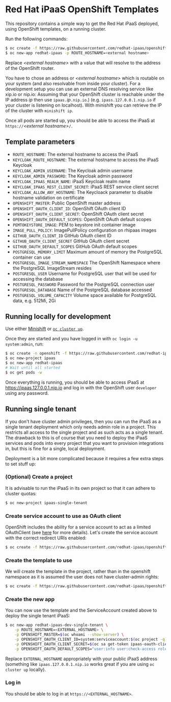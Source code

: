 # Red Hat iPaaS OpenShift Templates

This repository contains a simple way to get the Red Hat iPaaS deployed, using OpenShift templates,
on a running cluster.

Run the following commands:

```bash
$ oc create -f https://raw.githubusercontent.com/redhat-ipaas/openshift-templates/master/redhat-ipaas.yml
$ oc new-app redhat-ipaas -p ROUTE_HOSTNAME=<external hostname>
```

Replace _&lt;external hostname&gt;_ with a value that will resolve to the address of the OpenShift router.

You have to chose an address or _&lt;external hostname&gt;_ which is routable on your system (and also resolvable from inside your cluster). For a development setup you can use an external DNS resolving service like xip.io or nip.io:
Assuming that your OpenShift cluster is reachable under the IP address _ip_ then use `ipaas.`_ip_`.nip.io`.) (e.g. `ipass.127.0.0.1.nip.io` if your cluster is listening on localhost). With minishift you can retrieve the IP of the cluster with `minishift ip`.

Once all pods are started up, you should be able to access the iPaaS at `https://`_&lt;external hostname&gt;_`/`.

## Template parameters

* `ROUTE_HOSTNAME`: The external hostname to access the iPaaS
* `KEYCLOAK_ROUTE_HOSTNAME`: The external hostname to access the iPaaS Keycloak
* `KEYCLOAK_ADMIN_USERNAME`: The Keycloak admin username
* `KEYCLOAK_ADMIN_PASSWORD`: The Keycloak admin password
* `KEYCLOAK_IPAAS_REALM_NAME`: iPaaS Keycloak realm name
* `KEYCLOAK_IPAAS_REST_CLIENT_SECRET`: iPaaS REST service client secret
* `KEYCLOAK_ALLOW_ANY_HOSTNAME`: The Keycloack parameter to disable hostname validation on certificate
* `OPENSHIFT_MASTER`: Public OpenShift master address
* `OPENSHIFT_OAUTH_CLIENT_ID`: OpenShift OAuth client ID
* `OPENSHIFT_OAUTH_CLIENT_SECRET`: OpenShift OAuth client secret
* `OPENSHIFT_OAUTH_DEFAULT_SCOPES`: OpenShift OAuth default scopes
* `PEMTOKEYSTORE_IMAGE`: PEM to keystore init container image
* `IMAGE_PULL_POLICY`: ImagePullPolicy configuration on rhipaas images
* `GITHUB_OAUTH_CLIENT_ID` GitHub OAuth client ID
* `GITHUB_OAUTH_CLIENT_SECRET` GitHub OAuth client secret
* `GITHUB_OAUTH_DEFAULT_SCOPES` GitHub OAuth default scopes
* `POSTGRESQL_MEMORY_LIMIT` Maximum amount of memory the PostgreSQL container can use
* `POSTGRESQL_IMAGE_STREAM_NAMESPACE` The OpenShift Namespace where the PostgreSQL ImageStream resides
* `POSTGRESQL_USER` Username for PostgreSQL user that will be used for accessing the database
* `POSTGRESQL_PASSWORD` Password for the PostgreSQL connection user
* `POSTGRESQL_DATABASE` Name of the PostgreSQL database accessed
* `POSTGRESQL_VOLUME_CAPACITY` Volume space available for PostgreSQL data, e.g. 512Mi, 2Gi

## Running locally for development

Use either [Minishift](https://github.com/minishift/minishift) or [`oc cluster up`](https://github.com/openshift/origin/blob/master/docs/cluster_up_down.md).

Once they are started and you have logged in with `oc login -u system:admin`, run:

```bash
$ oc create -n openshift -f https://raw.githubusercontent.com/redhat-ipaas/openshift-templates/master/redhat-ipaas.yml
$ oc new-project ipaas
$ oc new-app redhat-ipaas
# Wait until all started
$ oc get pods -w
```

Once everything is running, you should be able to access iPaaS at https://ipaas.127.0.0.1.nip.io and
log in with the OpenShift user `developer` using any password.

## Running single tenant

If you don't have cluster admin privileges, then you can run the iPaaS as a single tenant deployment
which only needs admin role in a project. This restricts all access to the single project and as such
acts as a single tenant. The drawback to this is of course that you need to deploy the iPaaS services
and pods into every project that you want to provision integrations in, but this is fine for a single,
local deployment.

Deployment is a bit more complicated because it requires a few extra steps to set stuff up:

### (Optional) Create a project

It is advisable to run the iPaaS in its own project so that it can adhere to cluster quotas:

```bash
$ oc new-project ipaas-single-tenant
```

### Create service account to use as OAuth client

OpenShift includes the ability for a service account to act as a limited OAuthClient (see
[here](https://docs.openshift.org/latest/architecture/additional_concepts/authentication.html#service-accounts-as-oauth-clients)
for more details). Let's create the service account with the correct redirect URIs enabled:

```bash
$ oc create -f https://raw.githubusercontent.com/redhat-ipaas/openshift-templates/master/serviceaccount-as-oauthclient-single-tenant.yml
```

### Create the template to use

We will create the template in the project, rather than in the openshift namespace as it is assumed
the user does not have cluster-admin rights:

```bash
$ oc create -f https://raw.githubusercontent.com/redhat-ipaas/openshift-templates/master/redhat-ipaas-dev-single-tenant.yml
```

### Create the new app

You can now use the template and the ServiceAccount created above to deploy the single tenant iPaaS:

```bash
$ oc new-app redhat-ipaas-dev-single-tenant \
    -p ROUTE_HOSTNAME=<EXTERNAL_HOSTNAME> \
    -p OPENSHIFT_MASTER=$(oc whoami --show-server) \
    -p OPENSHIFT_OAUTH_CLIENT_ID=system:serviceaccount:$(oc project -q):ipaas-oauth-client \
    -p OPENSHIFT_OAUTH_CLIENT_SECRET=$(oc sa get-token ipaas-oauth-client) \
    -p OPENSHIFT_OAUTH_DEFAULT_SCOPES="user:info user:check-access role:edit:$(oc project -q):\! role:system:build-strategy-source:$(oc project -q)"
```

Replace `EXTERNAL_HOSTNAME` appropriately with your public iPaaS address (something like `ipaas.127.0.0.1.nip.io` works great if you are using `oc cluster up` locally).

### Log in

You should be able to log in at `https://<EXTERNAL_HOSTNAME>`.
